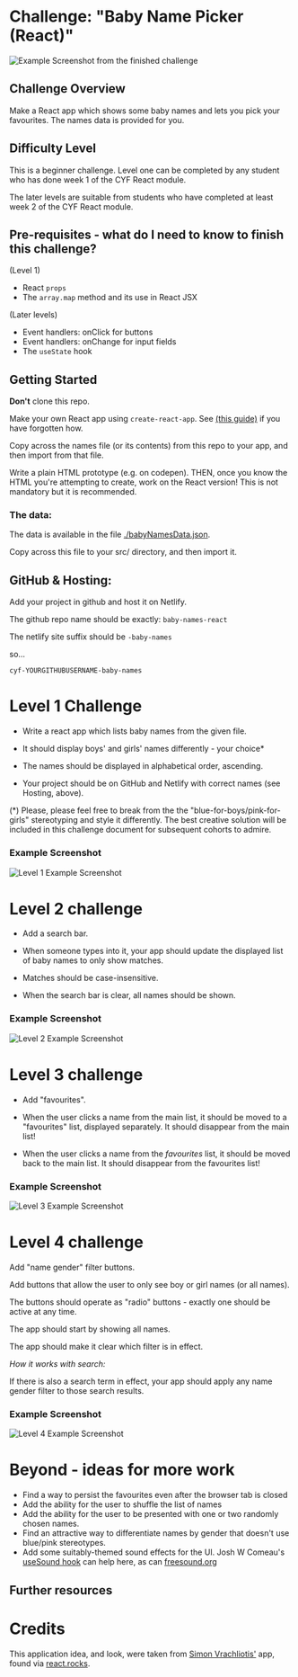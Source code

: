 # Challenge: "Baby Name Picker (React)"

![Example Screenshot from the finished challenge](./example-screenshots/finished.png)

## Challenge Overview

Make a React app which shows some baby names and lets you pick your favourites. The names data is provided for you.

## Difficulty Level

This is a beginner challenge.  Level one can be completed by any student who has done week 1 of the CYF React module.

The later levels are suitable from students who have completed at least week 2 of the CYF React module.

## Pre-requisites - what do I need to know to finish this challenge?

(Level 1)

- React `props`
- The `array.map` method and its use in React JSX

(Later levels)

- Event handlers: onClick for buttons
- Event handlers: onChange for input fields
- The `useState` hook

## Getting Started

**Don't** clone this repo.

Make your own React app using `create-react-app`.  See [(this guide)](https://docs.codeyourfuture.io/students/guides/creating-a-react-app) if you have forgotten how.

Copy across the names file (or its contents) from this repo to your app, and then import from that file.

Write a plain HTML prototype (e.g. on codepen).  THEN, once you know the HTML you're attempting to create, work on the React version!  This is not mandatory but it is recommended.

### The data:

The data is available in the file [./babyNamesData.json](./babyNamesData.json).

Copy across this file to your src/ directory, and then import it.

## GitHub & Hosting:

Add your project in github and host it on Netlify.

The github repo name should be exactly:
`baby-names-react`

The netlify site suffix should be `-baby-names`

so...

`cyf-YOURGITHUBUSERNAME-baby-names`

# Level 1 Challenge

* Write a react app which lists baby names from the given file.

* It should display boys' and girls' names differently - your choice*

* The names should be displayed in alphabetical order, ascending.

* Your project should be on GitHub and Netlify with correct names (see Hosting, above).

(*) Please, please feel free to break from the the "blue-for-boys/pink-for-girls" stereotyping and style it differently.  The best creative solution will be included in this challenge document for subsequent cohorts to admire.

### Example Screenshot

![Level 1 Example Screenshot](./example-screenshots/level-1.png)

# Level 2 challenge

* Add a search bar.

* When someone types into it, your app should update the displayed list of baby names to only show matches.

* Matches should be case-insensitive.

* When the search bar is clear, all names should be shown.

### Example Screenshot

![Level 2 Example Screenshot](./example-screenshots/level-2.png)

# Level 3 challenge

* Add "favourites".

* When the user clicks a name from the main list, it should be moved to a "favourites" list, displayed separately.
It should disappear from the main list!

* When the user clicks a name from the _favourites_ list, it should be moved back to the main list.  It should disappear from the favourites list!

### Example Screenshot

![Level 3 Example Screenshot](./example-screenshots/level-3.png)

# Level 4 challenge

Add "name gender" filter buttons.

Add buttons that allow the user to only see boy or girl names (or all names).

The buttons should operate as "radio" buttons - exactly one should be active at any time.

The app should start by showing all names.

The app should make it clear which filter is in effect.

_How it works with search:_

If there is also a search term in effect, your app should apply any name gender filter to those search results.

### Example Screenshot

![Level 4 Example Screenshot](./example-screenshots/level-4.png)

# Beyond - ideas for more work

- Find a way to persist the favourites even after the browser tab is closed
- Add the ability for the user to shuffle the list of names
- Add the ability for the user to be presented with one or two randomly chosen names.
- Find an attractive way to differentiate names by gender that doesn't use blue/pink stereotypes.
- Add some suitably-themed sound effects for the UI.  Josh W Comeau's [useSound hook](https://www.joshwcomeau.com/react/announcing-use-sound-react-hook/) can help here, as can [freesound.org](https://freesound.org/)

## Further resources

# Credits

This application idea, and look, were taken from [Simon Vrachliotis'](https://simonswiss.com/) app, found via [react.rocks](https://react.rocks/example/Baby_name_inspiration).